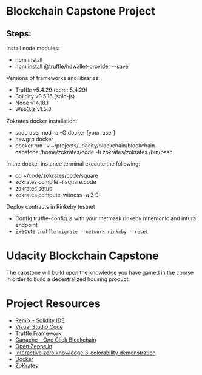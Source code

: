 # Blockchain Capstone Project
## Steps:

Install node modules:
* npm install
* npm install @truffle/hdwallet-provider --save

Versions of frameworks and libraries:

* Truffle v5.4.29 (core: 5.4.29)
* Solidity v0.5.16 (solc-js)
* Node v14.18.1
* Web3.js v1.5.3

Zokrates docker installation:

* sudo usermod -a -G docker [your_user]
* newgrp docker
* docker run -v ~/projects/udacity/blockchain/blockchain-capstone:/home/zokrates/code -ti zokrates/zokrates /bin/bash

In the docker instance terminal execute the following:

* cd ~/code/zokrates/code/square
* zokrates compile -i square.code
* zokrates setup
* zokrates compute-witness -a 3 9

Deploy contracts in Rinkeby testnet
* Config truffle-config.js with your metmask rinkeby mnemonic and infura endpoint
* Execute `truffle migrate --network rinkeby --reset`


# Udacity Blockchain Capstone

The capstone will build upon the knowledge you have gained in the course in order to build a decentralized housing product. 

# Project Resources

* [Remix - Solidity IDE](https://remix.ethereum.org/)
* [Visual Studio Code](https://code.visualstudio.com/)
* [Truffle Framework](https://truffleframework.com/)
* [Ganache - One Click Blockchain](https://truffleframework.com/ganache)
* [Open Zeppelin ](https://openzeppelin.org/)
* [Interactive zero knowledge 3-colorability demonstration](http://web.mit.edu/~ezyang/Public/graph/svg.html)
* [Docker](https://docs.docker.com/install/)
* [ZoKrates](https://github.com/Zokrates/ZoKrates)
